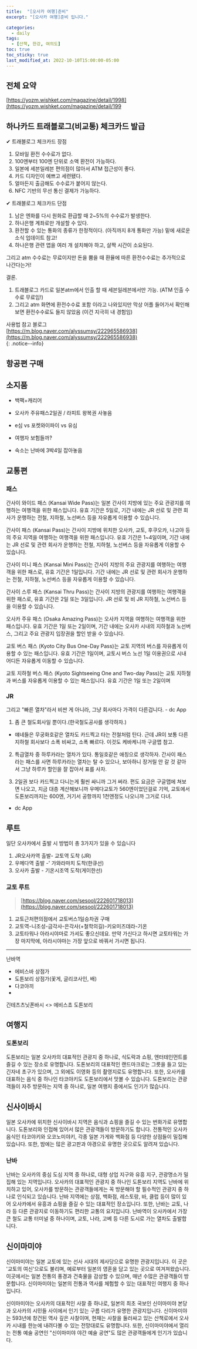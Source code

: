 ```yaml
---
title:  "[오사카 여행]준비"
excerpt: "[오사카 여행]준비 입니다."

categories:
  - daily
tags:
  - [산책, 한강, 여의도]
toc: true
toc_sticky: true
last_modified_at: 2022-10-10T15:00:00-05:00
---
```


## 전체 요약
[https://yozm.wishket.com/magazine/detail/1998](https://yozm.wishket.com/magazine/detail/199


## 하나카드 트래블로그(비교통) 체크카드 발급

✔ 트래블로그 체크카드 장점

1. 모바일 환전 수수료가 없다.
2. 100엔부터 100엔 단위로 소액 환전이 가능하다.
3. 일본에 세븐일레븐 편의점이 많아서 ATM 접근성이 좋다.
4. 카드 디자인이 예쁘고 세련됐다.
5. 얼마든지 출금해도 수수료가 붙어지 않는다.
6. NFC 기반의 무선 통신 결제가 가능하다.

✔ 트래블로그 체크카드 단점

1. 남은 엔화를 다시 원화로 환급할 때 2~5%의 수수료가 발생한다.
2. 하나은행 계좌로만 개설할 수 있다.
3. 환전할 수 있는 통화의 종류가 한정적이다. (아직까지 8개 통화만 가능) 밑에 새로운 소식 업데이트 참고!
4. 하나은행 관련 앱을 여러 개 설치해야 하고, 살짝 시간이 소요된다.


그리고 atm 수수료는 무료이지만
돈을 뿜을 때 환율에 따른
환전수수료는 추가적으로 나간다는거!

결론.
1. 트래블로그 카드로 일본atm에서 인출 할 때 세븐일레븐에서만 가능. (ATM 인출 수수료 무료임!)
2. 그리고 atm 화면에 환전수수료 포함 이라고 나와있지만 막상 어플 들어가서 확인해보면 환전수수료도 들지 않았음 (이건 지극히 내 경험임)

사용법 참고 블로그  
[https://m.blog.naver.com/alyssumsy/222965586938](https://m.blog.naver.com/alyssumsy/222965586938)  
{: .notice--info}



## 항공편 구매

## 소지품
- 백팩+캐리어
- 오사카 주유패스2일권 / 라피트 왕복권 사놓음
- e심 vs 포켓와이파이 vs 유심
- 여행자 보험들까?

- 숙소는 난바에 3박4일 잡아놓음


## 교통편
### 패스
간사이 와이드 패스 (Kansai Wide Pass)는 일본 간사이 지방에 있는 주요 관광지를 여행하는 여행객을 위한 패스입니다. 유효 기간은 5일로, 기간 내에는 JR 선로 및 관련 회사가 운행하는 전철, 지하철, 노선버스 등을 자유롭게 이용할 수 있습니다.
  
간사이 패스 (Kansai Pass)는 간사이 지방에 위치한 오사카, 교토, 후쿠오카, 나고야 등의 주요 지역을 여행하는 여행객을 위한 패스입니다. 유효 기간은 1~4일이며, 기간 내에는 JR 선로 및 관련 회사가 운행하는 전철, 지하철, 노선버스 등을 자유롭게 이용할 수 있습니다.
  
간사이 미니 패스 (Kansai Mini Pass)는 간사이 지방의 주요 관광지를 여행하는 여행객을 위한 패스로, 유효 기간은 1일입니다. 기간 내에는 JR 선로 및 관련 회사가 운행하는 전철, 지하철, 노선버스 등을 자유롭게 이용할 수 있습니다.
  
간사이 스루 패스 (Kansai Thru Pass)는 간사이 지방의 관광지를 여행하는 여행객을 위한 패스로, 유효 기간은 2일 또는 3일입니다. JR 선로 및 비 JR 지하철, 노선버스 등을 이용할 수 있습니다.
  
오사카 주유 패스 (Osaka Amazing Pass)는 오사카 지역을 여행하는 여행객을 위한 패스입니다. 유효 기간은 1일 또는 2일이며, 기간 내에는 오사카 시내의 지하철과 노선버스, 그리고 주요 관광지 입장권을 할인 받을 수 있습니다.
  
교토 버스 패스 (Kyoto City Bus One-Day Pass)는 교토 지역의 버스를 자유롭게 이용할 수 있는 패스입니다. 유효 기간은 1일이며, 교토시 버스 노선 1일 이용권으로 시내 어디든 자유롭게 이동할 수 있습니다.
  
교토 지하철 버스 패스 (Kyoto Sightseeing One and Two-day Pass)는 교토 지하철과 버스를 자유롭게 이용할 수 있는 패스입니다. 유효 기간은 1일 또는 2일이며

### JR
그리고 "빠른 열차"라서 비싼 게 아니라, 그냥 회사마다 가격이 다른겁니다. - dc App
1. 좀 큰 철도회사일 뿐이다.(한국철도공사를 생각하자.)
- 얘네들은 무궁화호같은 열차도 카드찍고 타는 전철처럼 탄다. 근데 JR이 보통 다른 지하철 회사보다 소폭 비싸고, 소폭 빠르다. 이것도 케바케니까 구글맵 참고.

2. 특급열차 중 하루카라는 열차가 있다. 통일호같은 애칭으로 생각하자. 간사이 패스라는 패스를 사면 하루카라는 열차는 탈 수 있으나, 보아하니 장거릴 안 갈 것 같아서 그냥 하루카 할인을 잘 잡아서 표를 사자.

3. 2일권 보다 카드찍고 다니는게 훨씬 싸니까 그거 써라. 편도 요금은 구글맵에 쳐보면 나오고, 지금 대층 계산해보니까 우메다교토가 560엔이었던걸로 기억, 교토에서 도톤보리까지는 600엔, 거기서 공항까지 1천엔정도 나오니까 그거로 다녀.
- dc App



## 루트
일단 오사카에서 출발 시
방법이 총 3가지가 있을 수 있습니다
1. JR오사카역 출발- 교토역 도착 (JR)
2. 우메다역 출발 -' 가와라마치 도착(한큐선)
3. 오사카 출발 - 기온시조역 도착(게이한선)

### 교토 루트
> [https://blog.naver.com/sesool/222601718013](https://blog.naver.com/sesool/222601718013)
1. 교토근처편의점에서 교토버스1일승차권 구매
2. 교토역-니조성-금각사-은각사(+철학의길)-키요미즈데라-기온 
3. 교토타워나 아라시야마로 가셔도 좋으신데요. 만약 가신다고 하시면 교토타워는 가장 마지막에, 아라시야마는 가장 앞으로 바꿔서 가시면 됩니다.


___
난바역 
- 에비스바 상점가
- 도톤보리 상점가(꽃게, 글리코사인, 배)
- 다코야끼
- 

긴테츠츠닛폰바시 <> 에비스쵸
도톤보리



## 여행지
### 도톤보리
도톤보리는 일본 오사카의 대표적인 관광지 중 하나로, 식도락과 쇼핑, 엔터테인먼트를 즐길 수 있는 장소로 유명합니다. 도톤보리의 대표적인 랜드마크로는 그릇을 들고 있는 긴자네 초구가 있으며, 그 외에도 이영화 등의 촬영지로도 유명합니다. 또한, 오사카를 대표하는 음식 중 하나인 타코야키도 도톤보리에서 맛볼 수 있습니다. 도톤보리는 관광객들이 자주 방문하는 지역 중 하나로, 일본 여행지 중에서도 인기가 많습니다.

## 신사이바시 
일본 오사카에 위치한 신사이바시 지역은 음식과 쇼핑을 즐길 수 있는 번화가로 유명합니다. 도톤보리와 인접해 있어서 많은 관광객들이 방문하기도 합니다. 전통적인 오사카 음식인 타코야키와 오코노미야키, 각종 일본 가게와 백화점 등 다양한 상점들이 밀집해 있습니다. 또한, 밤에는 많은 광고판과 야경으로 유명한 곳으로도 알려져 있습니다.


### 난바
난바는 오사카의 중심 도심 지역 중 하나로, 대형 상업 지구와 유흥 지구, 관광명소가 밀집해 있는 지역입니다. 오사카의 대표적인 관광지 중 하나인 도톤보리 지역도 난바에 위치하고 있어, 오사카를 방문하는 관광객들에게는 꼭 방문해야 할 필수적인 관광지 중 하나로 인식되고 있습니다. 
난바 지역에는 상점, 백화점, 레스토랑, 바, 클럽 등이 많이 있어 오사카에서 유흥과 쇼핑을 즐길 수 있는 대표적인 장소입니다.
또한, 난바는 교토, 나라 등 다른 관광지로 이동하기도 편리한 교통의 요지입니다. 난바역이 오사카에서 가장 큰 철도 교통 터미널 중 하나이며, 교토, 나라, 고베 등 다른 도시로 가는 열차도 출발합니다. 

## 신이마미야
신이마미야는 일본 교토에 있는 선사 시대의 제사당으로 유명한 관광지입니다. 이 곳은 '교토의 여신'으로도 불리며, 예로부터 일본의 영혼을 담고 있는 곳으로 여겨져왔습니다. 이곳에서는 일본 전통의 풍경과 건축물을 감상할 수 있으며, 매년 수많은 관광객들이 방문합니다. 신이마미야는 일본의 전통과 역사를 체험할 수 있는 대표적인 여행지 중 하나입니다.
  
신이마미야는 오사카의 대표적인 사찰 중 하나로, 일본의 최초 국보인 신이마미야 본당과 오사카의 시민들 사이에서 인기 있는 구름 다리가 유명한 관광지입니다. 신이마미야는 593년에 창건된 역사 깊은 사찰이며, 현재는 사찰을 둘러싸고 있는 산책로에서 오사카 시내를 한눈에 내려다볼 수 있는 전망대로도 유명합니다. 또한, 신이마미야에서 열리는 전통 예술 공연인 "신이마미야 야간 예술 공연"도 많은 관광객들에게 인기가 있습니다.




